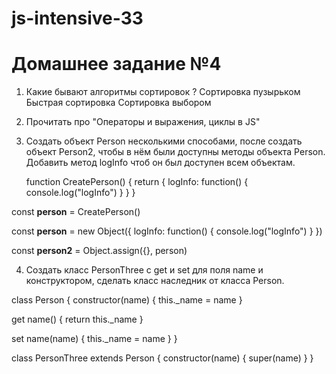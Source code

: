 # js-intensive-33
# Домашнее задание №4
1) Какие бывают алгоритмы сортировок ?
  Сортировка пузырьком
  Быстрая сортировка
  Сортировка выбором
2) Прочитать про "Операторы и выражения, циклы в JS"
3) Создать объект Person несколькими способами, после создать объект Person2, чтобы в нём были доступны методы объекта Person. Добавить метод logInfo чтоб он был доступен всем объектам.

   function CreatePerson() {
     return {
       logInfo: function() { console.log("logInfo") }
     }
   }

  const **person** = CreatePerson()

  const **person** = new Object({
     logInfo: function() { console.log("logInfo") }
   })

  const **person2** = Object.assign({}, person)

4) Создать класс PersonThree c get и set для поля name и конструктором, сделать класс наследник от класса Person.

  class Person {
    constructor(name) {
      this._name = name
  }

  get name() {
    return this._name
  }

  set name(name) {
    this._name = name
  }
}

class PersonThree extends Person {
  constructor(name) {
    super(name)
  }
}
